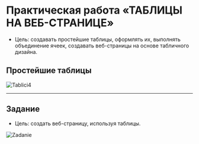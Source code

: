 # Практическая работа  «ТАБЛИЦЫ НА ВЕБ-СТРАНИЦЕ»
* Цель: создавать простейшие таблицы, оформлять их, выполнять объединение ячеек, создавать веб-страницы на основе табличного дизайна.

## Простейшие таблицы 
<p align="left"><image src="/images/Tablici4.jpg" alt="Tablici4"></p>

***

## Задание
* Цель: создать веб-страницу, используя таблицы.
<p align="left"><image src="/images/Zadanie.jpg" alt="Zadanie"></p>
